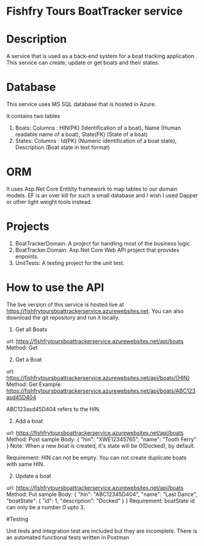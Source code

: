 # Fishfry Tours BoatTracker service

# Description
A service that is used as a back-end system for a boat tracking application. 
This service can create, update or get boats and their states.

# Database

This service uses MS SQL database that is hosted in Azure. 

It contains two tables 

1. Boats: 
   Columns : HIN(PK) (Identification of a boat), 
             Name (Human readable name of a boat),
             State(FK) (State of a boat)
2. States: 
   Columns : Id(PK) (Numeric identification of a boat state), 
             Description (Boat state in text format)
             
# ORM

It uses Asp.Net Core Entitity framework to map tables to our domain models. EF is an over kill for such a small database and I wish I used Dapper or other light weight tools instead.

# Projects

1. BoatTrackerDomain: A project for handling most of the business logic.
2. BoatTracker.Domain: Asp.Net Core Web API project that provides enpoints.
3. UnitTests: A testing project for the unit test.

# How to use the API

The live version of this service is hosted live at https://fishfrytoursboattrackerservice.azurewebsites.net. You can also download the git repository and run it locally.

1. Get all Boats

 url: https://fishfrytoursboattrackerservice.azurewebsites.net/api/boats
 Method: Get
 
 2. Get a Boat

 url: https://fishfrytoursboattrackerservice.azurewebsites.net/api/boats/{HIN}
 Method: Get
 Example: https://fishfrytoursboattrackerservice.azurewebsites.net/api/boats/ABC123asd45D404
 
  ABC123asd45D404 refers to the HIN.

2. Add a boat

 url: https://fishfrytoursboattrackerservice.azurewebsites.net/api/boats
 Method: Post
 sample Body:   {
                  "hin": "XWE12345765",
                  "name": "Tooth Ferry"
                 }
 Note: When a new boat is created, it's state will be 0(Docked), by default.
   
 Requirement: HIN can not be empty. You can not create duplicate boats with same HIN.
 
 2. Update a boat

 url: https://fishfrytoursboattrackerservice.azurewebsites.net/api/boats
 Method: Put
 sample Body:  {
                    "hin": "ABC12345D404",
                    "name": "Last Dance",
                    "boatState": {
                        "id": 1,
                        "description": "Docked"
                    }
                }
  Requirement: boatState id can only be a number 0 upto 3.  
  
  #Testing
  
  Unit tests and integration test are included but they are incomplete. There is an automated functional tests written in Postman
